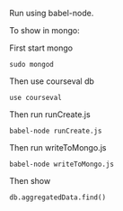 Run using babel-node.

To show in mongo:

First start mongo

`sudo mongod`

Then use courseval db

`use courseval`

Then run runCreate.js 

`babel-node runCreate.js`

Then run writeToMongo.js

`babel-node writeToMongo.js`

Then show

`db.aggregatedData.find()`
